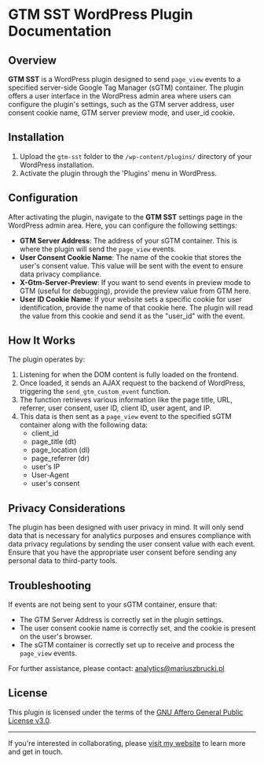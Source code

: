 # GTM SST WordPress Plugin Documentation

## Overview

**GTM SST** is a WordPress plugin designed to send `page_view` events to a specified server-side Google Tag Manager (sGTM) container. The plugin offers a user interface in the WordPress admin area where users can configure the plugin's settings, such as the GTM server address, user consent cookie name, GTM server preview mode, and user_id cookie.

## Installation

1. Upload the `gtm-sst` folder to the `/wp-content/plugins/` directory of your WordPress installation.
2. Activate the plugin through the 'Plugins' menu in WordPress.

## Configuration

After activating the plugin, navigate to the **GTM SST** settings page in the WordPress admin area. Here, you can configure the following settings:

- **GTM Server Address**: The address of your sGTM container. This is where the plugin will send the `page_view` events.
- **User Consent Cookie Name**: The name of the cookie that stores the user's consent value. This value will be sent with the event to ensure data privacy compliance.
- **X-Gtm-Server-Preview**: If you want to send events in preview mode to GTM (useful for debugging), provide the preview value from GTM here.
- **User ID Cookie Name**: If your website sets a specific cookie for user identification, provide the name of that cookie here. The plugin will read the value from this cookie and send it as the "user_id" with the event.

## How It Works

The plugin operates by:

1. Listening for when the DOM content is fully loaded on the frontend.
2. Once loaded, it sends an AJAX request to the backend of WordPress, triggering the `send_gtm_custom_event` function.
3. The function retrieves various information like the page title, URL, referrer, user consent, user ID, client ID, user agent, and IP.
4. This data is then sent as a `page_view` event to the specified sGTM container along with the following data:
    - client_id
    - page_title (dt)
    - page_location (dl)
    - page_referrer (dr)
    - user's IP
    - User-Agent
    - user's consent

## Privacy Considerations

The plugin has been designed with user privacy in mind. It will only send data that is necessary for analytics purposes and ensures compliance with data privacy regulations by sending the user consent value with each event. Ensure that you have the appropriate user consent before sending any personal data to third-party tools.

## Troubleshooting

If events are not being sent to your sGTM container, ensure that:

- The GTM Server Address is correctly set in the plugin settings.
- The user consent cookie name is correctly set, and the cookie is present on the user's browser.
- The sGTM container is correctly set up to receive and process the `page_view` events.

For further assistance, please contact: [analytics@mariuszbrucki.pl](mailto:analytics@mariuszbrucki.pl)

## License

This plugin is licensed under the terms of the [GNU Affero General Public License v3.0](https://www.gnu.org/licenses/agpl-3.0.html).

____
If you're interested in collaborating, please [visit my website](https://mariuszbrucki.pl) to learn more and get in touch.
